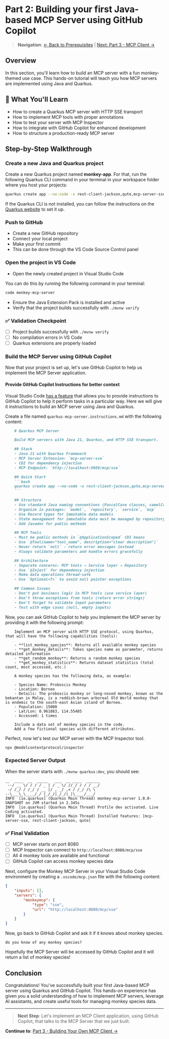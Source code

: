 # Part 2: Building your first Java-based MCP Server using GitHub Copilot

> **Navigation**: [← Back to Prerequisites](00_PROJECT_SETUP.md) | [Next: Part 3 - MCP Client →](02_MCP_CLIENT.md)

## Overview

In this section, you'll learn how to build an MCP server with a fun monkey-themed use case.
This hands-on tutorial will teach you how MCP servers are implemented using Java and Quarkus.

## 🎯 What You'll Learn
- How to create a Quarkus MCP server with HTTP SSE transport
- How to implement MCP tools with proper annotations
- How to test your server with MCP Inspector
- How to integrate with GitHub Copilot for enhanced development
- How to structure a production-ready MCP server

## Step-by-Step Walkthrough

### Create a new Java and Quarkus project

Create a new Quarkus project named **monkey-app**. 
For that, run the following Quarkus CLI command in your terminal in your workspace folder where you host your projects:

```bash
quarkus create app --no-code -x rest-client-jackson,qute,mcp-server-sse monkey-mcp-server
```
If the Quarkus CLI is not installed, you can follow the instructions on the [Quarkus website](https://quarkus.io/guides/cli-tooling) to set it up.

### Push to GitHub

- Create a new GitHub repository
- Connect your local project
- Make your first commit
- This can be done through the VS Code Source Control panel

### Open the project in VS Code

- Open the newly created project in Visual Studio Code

You can do this by running the following command in your terminal:

```bash
code monkey-mcp-server
```

- Ensure the Java Extension Pack is installed and active
- Verify that the project builds successfully with `./mvnw verify`

### ✅ Validation Checkpoint
- [ ] Project builds successfully with `./mvnw verify`
- [ ] No compilation errors in VS Code
- [ ] Quarkus extensions are properly loaded

### Build the MCP Server using GitHub Copilot
Now that your project is set up, let's use GitHub Copilot to help us implement the MCP Server application.

#### Provide GitHub Copilot Instructions for better context

Visual Studio Code [has a feature](https://code.visualstudio.com/docs/copilot/copilot-customization#_use-instructionsmd-files) that allows you to provide instructions to GitHub Copilot to help it perform tasks in a particular way. 
Here we will give it instructions to build an MCP server using Java and Quarkus.

Create a file named `quarkus-mcp-server.instructions.md` with the following content:

```markdown
    # Quarkus MCP Server

    Build MCP servers with Java 21, Quarkus, and HTTP SSE transport.

    ## Stack
    - Java 21 with Quarkus Framework
    - MCP Server Extension: `mcp-server-sse`
    - CDI for dependency injection
    - MCP Endpoint: `http://localhost:8080/mcp/sse`

    ## Quick Start
    ```bash
    quarkus create app --no-code -x rest-client-jackson,qute,mcp-server-sse your-domain-mcp-server
    ```

    ## Structure
    - Use standard Java naming conventions (PascalCase classes, camelCase methods)
    - Organize in packages: `model`, `repository`, `service`, `mcp`
    - Use Record types for immutable data models
    - State management for immutable data must be managed by repository layer
    - Add Javadoc for public methods

    ## MCP Tools
    - Must be public methods in `@ApplicationScoped` CDI beans
    - Use `@Tool(name="tool_name", description="clear description")`
    - Never return `null` - return error messages instead
    - Always validate parameters and handle errors gracefully

    ## Architecture
    - Separate concerns: MCP tools → Service layer → Repository
    - Use `@Inject` for dependency injection
    - Make data operations thread-safe
    - Use `Optional<T>` to avoid null pointer exceptions

    ## Common Issues
    - Don't put business logic in MCP tools (use service layer)
    - Don't throw exceptions from tools (return error strings)
    - Don't forget to validate input parameters
    - Test with edge cases (null, empty inputs)
```

Now, you can ask GitHub Copilot to help you implement the MCP server by providing it with the following prompt:

```plaintext
    Implement an MCP server with HTTP SSE protocol, using Quarkus, that will have the following capabilities (tools):

    - **list_monkey_species**: Returns all available monkey species
    - **get_monkey_details**: Takes species name as parameter, returns detailed information
    - **get_random_monkey**: Returns a random monkey species
    - **get_monkey_statistics**: Returns dataset statistics (total count, most accessed, etc.)
    
    A monkey species has the following data, as example:

    - Species Name: Proboscis Monkey
    - Location: Borneo
    - Details: The proboscis monkey or long-nosed monkey, known as the bekantan in Malay, is a reddish-brown arboreal Old World monkey that is endemic to the south-east Asian island of Borneo.
    - Population: 15000
    - Lat/Lon: 0.961883, 114.55485
    - Accessed: 1 times

    Include a data set of monkey species in the code. 
    Add a few fictional species with different attributes.
```

Perfect, now let's test our MCP server with the MCP Inspector tool.

```bash
npx @modelcontextprotocol/inspector
```

### Expected Server Output
When the server starts with `./mvnw quarkus:dev`, you should see:
```
__  ____  __  _____   ___  __ ____  ______
 --/ __ \/ / / / _ | / _ \/ //_/ / / / __/
 -/ /_/ / /_/ / __ |/ , _/ ,< / /_/ /\ \
--\___\_\____/_/ |_/_/|_/_/|_|\____/___/
INFO  [io.quarkus] (Quarkus Main Thread) monkey-mcp-server 1.0.0-SNAPSHOT on JVM started in 2.345s
INFO  [io.quarkus] (Quarkus Main Thread) Profile dev activated. Live Coding activated.
INFO  [io.quarkus] (Quarkus Main Thread) Installed features: [mcp-server-sse, rest-client-jackson, qute]
```

### ✅ Final Validation
- [ ] MCP server starts on port 8080
- [ ] MCP Inspector can connect to `http://localhost:8080/mcp/sse`
- [ ] All 4 monkey tools are available and functional
- [ ] GitHub Copilot can access monkey species data

Next, configure the Monkey MCP Server in your Visual Studio Code environment by creating a `.vscode/mcp.json` file with the following content:

```json
{
    "inputs": [],
    "servers": {
        "monkeymcp": {
            "type": "sse",
            "url": "http://localhost:8080/mcp/sse"
        }
    }
}
```

Now, go back to GitHub Copilot and ask it if it knows about monkey species.

```plaintext
do you know of any monkey species?
```

Hopefully the MCP Server will be accessed by GitHub Copilot and it will return a list of monkey species!

## Conclusion
Congratulations! You've successfully built your first Java-based MCP server using Quarkus and GitHub Copilot.
This hands-on experience has given you a solid understanding of how to implement MCP servers, leverage AI assistants, and create useful tools for managing monkey species data.

---

> **Next Step**: Let's implement an MCP Client application, using GitHub Copilot, that talks to the MCP Server that we just built.

**Continue to**: [Part 3 - Building Your Own MCP Client →](02_MCP_CLIENT.md)